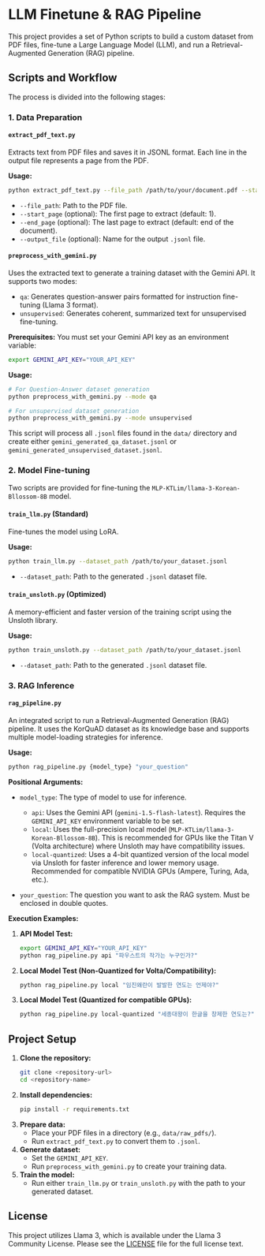 # LLM Finetune & RAG Pipeline

This project provides a set of Python scripts to build a custom dataset from PDF files, fine-tune a Large Language Model (LLM), and run a Retrieval-Augmented Generation (RAG) pipeline.

## Scripts and Workflow

The process is divided into the following stages:

### 1. Data Preparation

#### `extract_pdf_text.py`

Extracts text from PDF files and saves it in JSONL format. Each line in the output file represents a page from the PDF.

**Usage:**
```bash
python extract_pdf_text.py --file_path /path/to/your/document.pdf --start_page 1 --end_page 50
```
- `--file_path`: Path to the PDF file.
- `--start_page` (optional): The first page to extract (default: 1).
- `--end_page` (optional): The last page to extract (default: end of the document).
- `--output_file` (optional): Name for the output `.jsonl` file.

#### `preprocess_with_gemini.py`

Uses the extracted text to generate a training dataset with the Gemini API. It supports two modes:
- `qa`: Generates question-answer pairs formatted for instruction fine-tuning (Llama 3 format).
- `unsupervised`: Generates coherent, summarized text for unsupervised fine-tuning.

**Prerequisites:**
You must set your Gemini API key as an environment variable:
```bash
export GEMINI_API_KEY="YOUR_API_KEY"
```

**Usage:**
```bash
# For Question-Answer dataset generation
python preprocess_with_gemini.py --mode qa

# For unsupervised dataset generation
python preprocess_with_gemini.py --mode unsupervised
```
This script will process all `.jsonl` files found in the `data/` directory and create either `gemini_generated_qa_dataset.jsonl` or `gemini_generated_unsupervised_dataset.jsonl`.

### 2. Model Fine-tuning

Two scripts are provided for fine-tuning the `MLP-KTLim/llama-3-Korean-Bllossom-8B` model.

#### `train_llm.py` (Standard)

Fine-tunes the model using LoRA.

**Usage:**
```bash
python train_llm.py --dataset_path /path/to/your_dataset.jsonl
```
- `--dataset_path`: Path to the generated `.jsonl` dataset file.

#### `train_unsloth.py` (Optimized)

A memory-efficient and faster version of the training script using the Unsloth library.

**Usage:**
```bash
python train_unsloth.py --dataset_path /path/to/your_dataset.jsonl
```
- `--dataset_path`: Path to the generated `.jsonl` dataset file.

### 3. RAG Inference

#### `rag_pipeline.py`

An integrated script to run a Retrieval-Augmented Generation (RAG) pipeline. It uses the KorQuAD dataset as its knowledge base and supports multiple model-loading strategies for inference.

**Usage:**
```bash
python rag_pipeline.py {model_type} "your_question"
```

**Positional Arguments:**

- `model_type`: The type of model to use for inference.
  - `api`: Uses the Gemini API (`gemini-1.5-flash-latest`). Requires the `GEMINI_API_KEY` environment variable to be set.
  - `local`: Uses the full-precision local model (`MLP-KTLim/llama-3-Korean-Bllossom-8B`). This is recommended for GPUs like the Titan V (Volta architecture) where Unsloth may have compatibility issues.
  - `local-quantized`: Uses a 4-bit quantized version of the local model via Unsloth for faster inference and lower memory usage. Recommended for compatible NVIDIA GPUs (Ampere, Turing, Ada, etc.).

- `your_question`: The question you want to ask the RAG system. Must be enclosed in double quotes.

**Execution Examples:**

1.  **API Model Test:**
    ```bash
    export GEMINI_API_KEY="YOUR_API_KEY"
    python rag_pipeline.py api "파우스트의 작가는 누구인가?"
    ```

2.  **Local Model Test (Non-Quantized for Volta/Compatibility):**
    ```bash
    python rag_pipeline.py local "임진왜란이 발발한 연도는 언제야?"
    ```

3.  **Local Model Test (Quantized for compatible GPUs):**
    ```bash
    python rag_pipeline.py local-quantized "세종대왕이 한글을 창제한 연도는?"
    ```

## Project Setup

1.  **Clone the repository:**
    ```bash
    git clone <repository-url>
    cd <repository-name>
    ```
2.  **Install dependencies:**
    ```bash
    pip install -r requirements.txt
    ```
3.  **Prepare data:**
    - Place your PDF files in a directory (e.g., `data/raw_pdfs/`).
    - Run `extract_pdf_text.py` to convert them to `.jsonl`.
4.  **Generate dataset:**
    - Set the `GEMINI_API_KEY`.
    - Run `preprocess_with_gemini.py` to create your training data.
5.  **Train the model:**
    - Run either `train_llm.py` or `train_unsloth.py` with the path to your generated dataset.

## License

This project utilizes Llama 3, which is available under the Llama 3 Community License. Please see the [LICENSE](LICENSE) file for the full license text.
